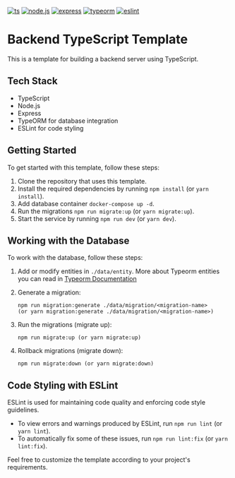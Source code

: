 [![ts](https://badgen.net/badge/-/TypeScript/blue?icon=typescript&label)](https://www.typescriptlang.org/)
[![node.js](https://badgen.net/badge/-/NodeJS/green?&label)](https://nodejs.org/en/about/)
[![express](https://img.shields.io/npm/v/express?label=express)](http://expressjs.com/)
[![typeorm](https://img.shields.io/npm/v/typeorm?label=typeorm)](https://typeorm.io/)
[![eslint](https://img.shields.io/npm/v/eslint?label=eslint)](https://eslint.org/docs/latest/use/getting-started/)

# Backend TypeScript Template

This is a template for building a backend server using TypeScript.

## Tech Stack

- TypeScript
- Node.js
- Express
- TypeORM for database integration
- ESLint for code styling

## Getting Started

To get started with this template, follow these steps:

1. Clone the repository that uses this template.
2. Install the required dependencies by running `npm install` (or `yarn install`).
3. Add database container `docker-compose up -d`.
4. Run the migrations `npm run migrate:up` (or `yarn migrate:up`).
5. Start the service by running `npm run dev` (or `yarn dev`).

## Working with the Database

To work with the database, follow these steps:

1. Add or modify entities in `./data/entity`. More about Typeorm entities you can read in [Typeorm Documentation](https://orkhan.gitbook.io/typeorm/docs/entities)

2. Generate a migration:
   ```
   npm run migration:generate ./data/migration/<migration-name> 
   (or yarn migration:generate ./data/migration/<migration-name>)
   ```

2. Run the migrations (migrate up):
   ```
   npm run migrate:up (or yarn migrate:up)
   ```

3. Rollback migrations (migrate down):
   ```
   npm run migrate:down (or yarn migrate:down)
   ```

## Code Styling with ESLint

ESLint is used for maintaining code quality and enforcing code style guidelines. 
* To view errors and warnings produced by ESLint, run `npm run lint` (or `yarn lint`).
* To automatically fix some of these issues, run `npm run lint:fix` (or `yarn lint:fix`).


Feel free to customize the template according to your project's requirements.
